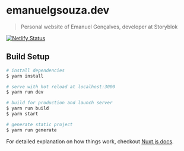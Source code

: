 # emanuelgsouza.dev

> Personal website of Emanuel Gonçalves, developer at Storyblok

[![Netlify Status](https://api.netlify.com/api/v1/badges/c4e9222c-f2da-4b92-8e03-af5d6e691e90/deploy-status)](https://app.netlify.com/sites/keen-mcnulty-322cf2/deploys)

## Build Setup

``` bash
# install dependencies
$ yarn install

# serve with hot reload at localhost:3000
$ yarn run dev

# build for production and launch server
$ yarn run build
$ yarn start

# generate static project
$ yarn run generate
```

For detailed explanation on how things work, checkout [Nuxt.js docs](https://nuxtjs.org).

